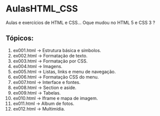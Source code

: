 # AulasHTML_CSS
Aulas e exercícios de HTML e CSS... Oque mudou no HTML 5 e CSS 3 ?

## Tópicos:
01. ex001.html -> Estrutura básica e símbolos.
02. ex002.html -> Formatação de texto.
03. ex003.html -> Formatação por CSS.
04. ex004.html -> Imagens.
05. ex005.html -> Listas, links e menu de navegação.
06. ex006.html -> Formatação CSS do menu.
07. ex007.html -> Interface e fontes.
08. ex008.html -> Section e aside.
09. ex009.html -> Tabelas.
10. ex010.html -> Iframe e mapa de imagem.
11. ex011.html -> Album de fotos.
12. ex012.html -> Multimídia.